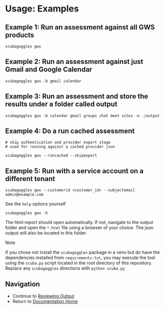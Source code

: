 
# Usage: Examples
## Example 1: Run an assessment against all GWS products
```
scubagoggles gws
```

## Example 2: Run an assessment against just Gmail and Google Calendar
```
scubagoggles gws -b gmail calendar
```

## Example 3: Run an assessment and store the results under a folder called output
```
scubagoggles gws -b calendar gmail groups chat meet sites -o ./output
```

## Example 4: Do a run cached assessment
```
# skip authentication and provider export stage
# used for running against a cached provider json

scubagoggles gws --runcached --skipexport
```

## Example 5: Run with a service account on a different tenant
```
scubagoggles gws --customerid <customer_id> --subjectemail admin@example.com
```

See the `help` options yourself
```
scubagoggles gws -h
```

The html report should open automatically. If not, navigate to the output folder and open the `*.html` file using a browser of your choice. The json output will also be located in this folder.

> [!NOTE]
> If you chose not install the `scubagoggles` package in a venv but do have the dependencies installed from `requirements.txt`, you may execute the tool using the `scuba.py` script located in the root directory of this repository. Replace any `scubagoggles` directions with `python scuba.py`

## Navigation
- Continue to [Reviewing Output](/docs/usage/Output.md)
- Return to [Documentation Home](/README.md)